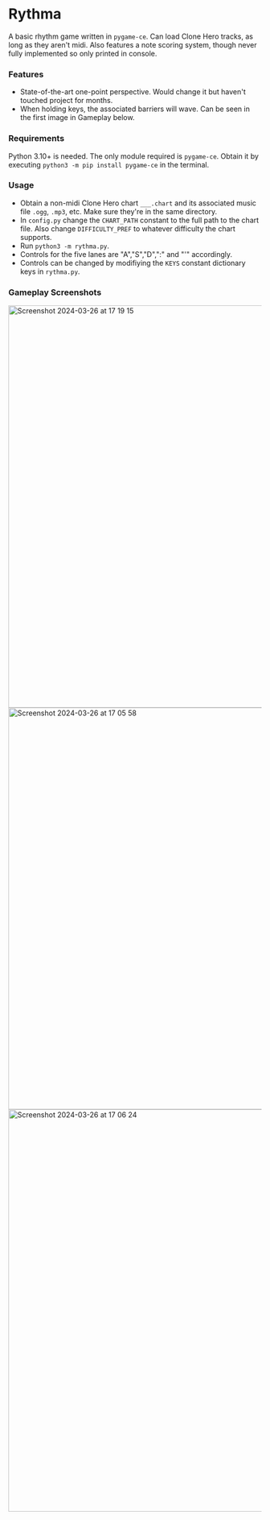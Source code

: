 # Rythma
A basic rhythm game written in `pygame-ce`. Can load Clone Hero tracks, as long as they aren't midi. Also features a note scoring system, though never fully implemented so only printed in console.

### Features
- State-of-the-art one-point perspective. Would change it but haven't touched project for months.
- When holding keys, the associated barriers will wave. Can be seen in the first image in Gameplay below.

### Requirements

Python 3.10+ is needed. The only module required is `pygame-ce`. Obtain it by executing `python3 -m pip install pygame-ce` in the terminal.

### Usage
- Obtain a non-midi Clone Hero chart `___.chart` and its associated music file `.ogg`, `.mp3`, etc. Make sure they're in the same directory.
- In `config.py` change the `CHART_PATH` constant to the full path to the chart file. Also change `DIFFICULTY_PREF` to whatever difficulty the chart supports.
- Run `python3 -m rythma.py`.
- Controls for the five lanes are "A","S","D",":" and "'" accordingly.
- Controls can be changed by modifiying the `KEYS` constant dictionary keys in `rythma.py`.

### Gameplay Screenshots
<img width="799" alt="Screenshot 2024-03-26 at 17 19 15" src="https://github.com/jameswnichols/rythma-game/assets/30716007/eb2c928b-d9c8-46de-af3d-06f9ad7c8750">
<img width="798" alt="Screenshot 2024-03-26 at 17 05 58" src="https://github.com/jameswnichols/rythma-game/assets/30716007/fc8637b6-a937-46be-8e7b-a737ac317175">
<img width="799" alt="Screenshot 2024-03-26 at 17 06 24" src="https://github.com/jameswnichols/rythma-game/assets/30716007/b5408bb0-ddc8-4352-8e0b-8e864efd4648">



